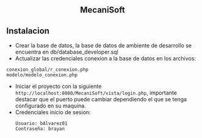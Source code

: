 <center><h2>MecaniSoft</h2></center>

## Instalacion
- Crear la base de datos, la base de datos de ambiente de desarrollo se encuentra en db/database_developer.sql
- Actualizar las credenciales conexion a la base de datos en los archivos:
```
conexion_global/r_conexion.php
modelo/modelo_conexion.php
```
- Iniciar el proyecto con la siguiente ```http://localhost:8080/MecaniSoft/vista/login.php```, importante destacar que el puerto puede cambiar dependiendo el que se tenga configurado en su maquina.
- Credenciales inicio de sesion:
  ```
  Usuario: bAlvarez01
  Contraseña: brayan
  ```